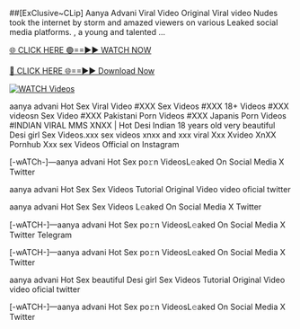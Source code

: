 ##[ExClusive~CLip] Aanya Advani Viral Video
Original Viral video Nudes took the internet by storm and amazed viewers on various Leaked social media platforms. , a young and talented ...

[🌐 CLICK HERE 🟢==►► WATCH NOW](https://hqvideonet.blogspot.com/2025/02/ngthb.html)

[🔴 CLICK HERE 🌐==►► Download Now](https://hqvideonet.blogspot.com/2025/02/ngthb.html)

[![WATCH Videos](https://i.imgur.com/dJHk4Zq.gif)](https://hqvideonet.blogspot.com/2025/02/ngthb.html)


aanya advani Hot Sex Viral Video #XXX Sex Videos #XXX 18+ Videos #XXX videosn Sex Video #XXX Pakistani Porn Videos #XXX Japanis Porn Videos #INDIAN VIRAL MMS XNXX | Hot Desi Indian 18 years old very beautiful Desi girl Sex Videos.xxx sex videos xnxx and xxx viral Xxx Xvideo XnXX Pornhub Xxx sex Videos Official on Instagram

[-wATCh-]—aanya advani Hot Sex  po𝚛n VideosL𝚎aked On Social Media X Twitter

aanya advani Hot Sex  Sex Videos Tutorial Original Video video oficial twitter

aanya advani Hot Sex  Sex Videos L𝚎aked On Social Media X Twitter

[-wATCH-]—aanya advani Hot Sex  po𝚛n VideosL𝚎aked On Social Media X Twitter Telegram

[-wATCH-]—aanya advani Hot Sex  po𝚛n VideosL𝚎aked On Social Media X Twitter

aanya advani Hot Sex  beautiful Desi girl Sex Videos Tutorial Original Video video oficial twitter

[-wATCH-]—aanya advani Hot Sex  po𝚛n VideosL𝚎aked On Social Media X Twitter 